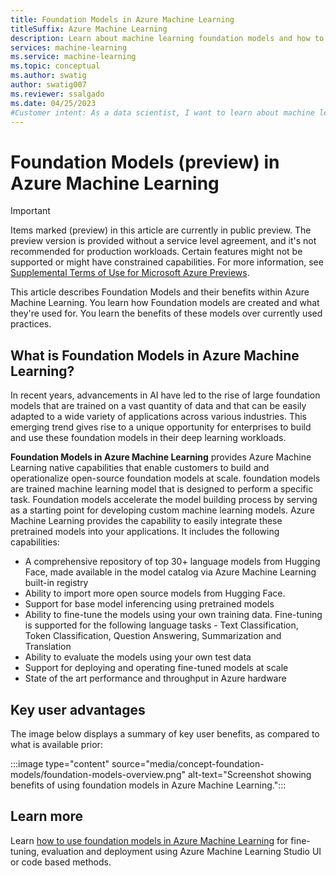 ```yaml
---
title: Foundation Models in Azure Machine Learning
titleSuffix: Azure Machine Learning
description: Learn about machine learning foundation models and how to use them at scale in Azure.
services: machine-learning
ms.service: machine-learning
ms.topic: conceptual
ms.author: swatig
author: swatig007
ms.reviewer: ssalgado
ms.date: 04/25/2023
#Customer intent: As a data scientist, I want to learn about machine learning foundation models and how to integrate popular models into azure machine learning.
---
```


# Foundation Models (preview) in Azure Machine Learning

> [!IMPORTANT]
> Items marked (preview) in this article are currently in public preview.
> The preview version is provided without a service level agreement, and it's not recommended for production workloads. Certain features might not be supported or might have constrained capabilities.
> For more information, see [Supplemental Terms of Use for Microsoft Azure Previews](https://azure.microsoft.com/support/legal/preview-supplemental-terms/).

This article describes Foundation Models and their benefits within Azure Machine Learning. You learn how Foundation models are created and what they're used for. You learn the benefits of these models over currently used practices. 

## What is Foundation Models in Azure Machine Learning?

In recent years, advancements in AI have led to the rise of large foundation models that are trained on a vast quantity of data and that can be easily adapted to a wide variety of applications across various industries. This emerging trend gives rise to a unique opportunity for enterprises to build and use these foundation models in their deep learning workloads.

**Foundation Models in Azure Machine Learning** provides Azure Machine Learning native capabilities that enable customers to build and operationalize open-source foundation models at scale. foundation models are trained machine learning model that is designed to perform a specific task. Foundation models accelerate the model building process by serving as a starting point for developing custom machine learning models. Azure Machine Learning provides the capability to easily integrate these pretrained models into your applications. It includes the following capabilities:

* A comprehensive repository of top 30+ language models from Hugging Face, made available in the model catalog via Azure Machine Learning built-in registry
* Ability to import more open source models from Hugging Face.
* Support for base model inferencing using pretrained models
* Ability to fine-tune the models using your own training data. Fine-tuning is supported for the following language tasks - Text Classification, Token Classification, Question Answering, Summarization and Translation
* Ability to evaluate the models using your own test data
* Support for deploying and operating fine-tuned models at scale
* State of the art performance and throughput in Azure hardware

## Key user advantages

The image below displays a summary of key user benefits, as compared to what is available prior:

:::image type="content" source="media/concept-foundation-models/foundation-models-overview.png" alt-text="Screenshot showing benefits of using foundation models in Azure Machine Learning.":::

## Learn more

Learn [how to use foundation models in Azure Machine Learning](./how-to-use-foundation-models.md) for fine-tuning, evaluation and deployment using Azure Machine Learning Studio UI or code based methods.
